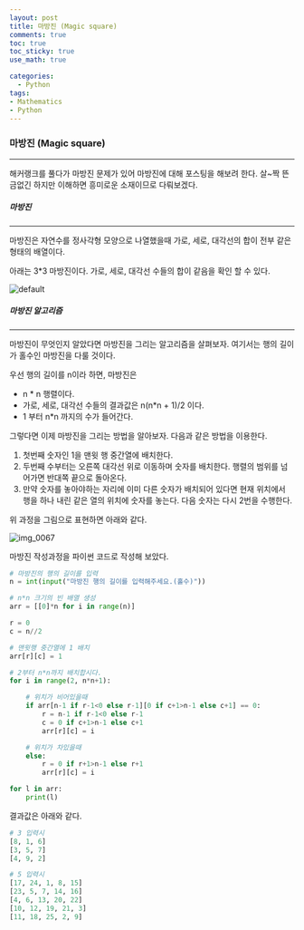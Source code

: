 ```yaml
---
layout: post
title: 마방진 (Magic square)
comments: true
toc: true
toc_sticky: true
use_math: true

categories:
  - Python
tags:
- Mathematics
- Python
---
```




### 마방진 (Magic square)

---

해커랭크를 풀다가 마방진 문제가 있어 마방진에 대해 포스팅을 해보려 한다. 살~짝 뜬금없긴 하지만 이해하면 흥미로운 소재이므로 다뤄보겠다.



##### 마방진

---

마방진은 자연수를 정사각형 모양으로 나열했을때 가로, 세로, 대각선의 합이 전부 같은 형태의 배열이다.



아래는 3*3 마방진이다. 가로, 세로, 대각선 수들의 합이 같음을 확인 할 수 있다.

![default](https://user-images.githubusercontent.com/28145780/45587278-ca6c3480-b93e-11e8-834d-e37f6c6f939e.png)



##### 마방진 알고리즘

---

마방진이 무엇인지 알았다면 마방진을 그리는 알고리즘을 살펴보자. 여기서는 행의 길이가 홀수인 마방진을 다룰 것이다.

우선 행의 길이를 n이라 하면, 마방진은

* n * n 행렬이다.
* 가로, 세로, 대각선 수들의 결과값은 n(n*n + 1)/2 이다.
* 1 부터 n*n 까지의 수가 들어간다.

그렇다면 이제 마방진을 그리는 방법을 알아보자. 다음과 같은 방법을 이용한다.



1. 첫번째 숫자인 1을 맨윗 행 중간열에 배치한다.
2. 두번째 수부터는 오른쪽 대각선 위로 이동하며 숫자를 배치한다. 행렬의 범위를 넘어가면 반대쪽 끝으로 돌아온다.
3. 만약 숫자를 놓아야하는 자리에 이미 다른 숫자가 배치되어 있다면 현재 위치에서 행을 하나 내린 같은 열의 위치에 숫자를 놓는다. 다음 숫자는 다시 2번을 수행한다.

위 과정을 그림으로 표현하면 아래와 같다.

![img_0067](https://user-images.githubusercontent.com/28145780/49798006-885b5f00-fd84-11e8-85fe-b8a44d1cf6b9.jpeg)


마방진 작성과정을 파이썬 코드로 작성해 보았다.

```python
# 마방진의 행의 길이를 입력
n = int(input("마방진 행의 길이를 입력해주세요.(홀수)"))

# n*n 크기의 빈 배열 생성
arr = [[0]*n for i in range(n)]

r = 0
c = n//2

# 맨윗행 중간열에 1 배치
arr[r][c] = 1

# 2부터 n*n까지 배치합시다.
for i in range(2, n*n+1):

    # 위치가 비어있을때
    if arr[n-1 if r-1<0 else r-1][0 if c+1>n-1 else c+1] == 0:
        r = n-1 if r-1<0 else r-1
        c = 0 if c+1>n-1 else c+1
        arr[r][c] = i

    # 위치가 차있을때
    else:
        r = 0 if r+1>n-1 else r+1
        arr[r][c] = i

for l in arr:
    print(l)
```



결과값은 아래와 같다.

```python
# 3 입력시
[8, 1, 6]
[3, 5, 7]
[4, 9, 2]

# 5 입력시
[17, 24, 1, 8, 15]
[23, 5, 7, 14, 16]
[4, 6, 13, 20, 22]
[10, 12, 19, 21, 3]
[11, 18, 25, 2, 9]
```



